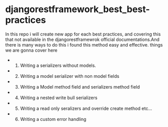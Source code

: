 # djangorestframework_best_best-practices 


In this repo i will create new app for each best practices, and covering this that not available in the djangorestframewrok official documentations.And there is many ways to do this i found this method easy and effective. things we are gonna cover here 
- 1. Writing a serializers without models. 
- 2. Writing a model serializer with non model fields 
- 3. Writing a Model method field and serializers method field 
- 4. Writing a nested write bull serializers 
- 5. Writing a read only seralizers and override create method etc... 
- 6. Writing a custom error handling  

